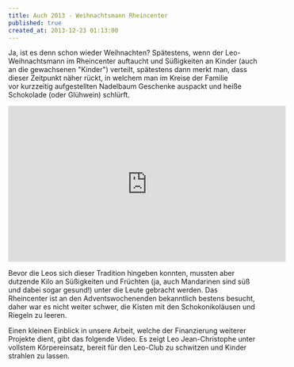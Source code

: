 ```yaml
---
title: Auch 2013 - Weihnachtsmann Rheincenter
published: true
created_at: 2013-12-23 01:13:00
---
```


Ja, ist es denn schon wieder Weihnachten? Spätestens, wenn der Leo-Weihnachtsmann im Rheincenter auftaucht und Süßigkeiten an Kinder (auch an die gewachsenen "Kinder") verteilt, spätestens dann merkt man, dass dieser Zeitpunkt näher rückt, in welchem man im Kreise der Familie vor kurzzeitig aufgestellten Nadelbaum Geschenke auspackt und heiße Schokolade (oder Glühwein) schlürft.

<iframe
  width="560"
  height="315"
  src="https://www.youtube-nocookie.com/embed/Z_7-xVdSV1A"
  title="Video zur Aktion"
  frameborder="0"
  allow="accelerometer; autoplay; clipboard-write; encrypted-media; gyroscope; picture-in-picture"
  allowfullscreen
></iframe>

Bevor die Leos sich dieser Tradition hingeben konnten, mussten aber dutzende Kilo an Süßigkeiten und Früchten (ja, auch Mandarinen sind süß und dabei sogar gesund!) unter die Leute gebracht werden. Das Rheincenter ist an den Adventswochenenden bekanntlich bestens besucht, daher war es nicht weiter schwer, die Kisten mit den Schokonikoläusen und Riegeln zu leeren.

Einen kleinen Einblick in unsere Arbeit, welche der Finanzierung weiterer Projekte dient, gibt das folgende Video. Es zeigt Leo Jean-Christophe unter vollstem Körpereinsatz, bereit für den Leo-Club zu schwitzen und Kinder strahlen zu lassen.
